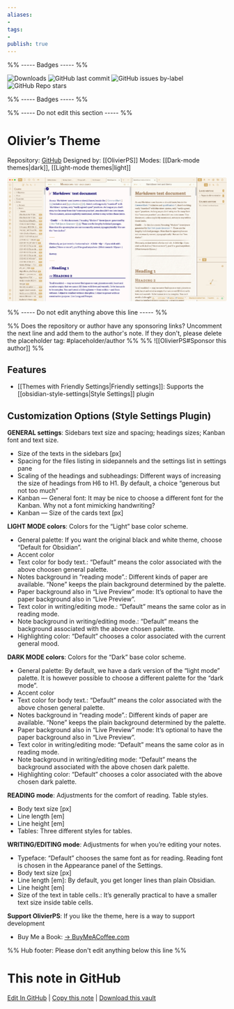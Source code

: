 ```yaml
---
aliases:
- 
tags: 
- 
publish: true
---
```


%% ----- Badges ----- %%

![Downloads](https://img.shields.io/badge/downloads-6478-573E7A?style=for-the-badge&logo=)
![GitHub last commit](https://img.shields.io/github/last-commit/OlivierPS/Olivier-s-Theme?color=573E7A&label=last%20update&logo=github&style=for-the-badge)
![GitHub issues by-label](https://img.shields.io/github/issues/OlivierPS/Olivier-s-Theme/help%20wanted?color=573E7A&logo=github&style=for-the-badge) 
![GitHub Repo stars](https://img.shields.io/github/stars/OlivierPS/Olivier-s-Theme?color=573E7A&logo=github&style=for-the-badge)

%% ----- Badges ----- %%

%% ----- Do not edit this section ----- %%

# Olivier’s Theme

Repository: [GitHub](https://github.com/OlivierPS/Olivier-s-Theme)
Designed by: [[OlivierPS]]
Modes: [[Dark-mode themes|dark]], [[Light-mode themes|light]]



![screenshot](https://github.com/OlivierPS/Olivier-s-Theme/raw/HEAD/main-screenshot.png)

%% ----- Do not edit anything above this line ----- %% 

%% Does the repository or author have any sponsoring links? Uncomment the next line and add them to the author's note. If they don't, please delete the placeholder tag: #placeholder/author %%
%% ![[OlivierPS#Sponsor this author]] %%


## Features

- [[Themes with Friendly Settings|Friendly settings]]: Supports the [[obsidian-style-settings|Style Settings]] plugin

## Customization Options (Style Settings Plugin) 

**GENERAL settings**: Sidebars text size and spacing; headings sizes; Kanban font and text size.
- Size of the texts in the sidebars [px]
- Spacing for the files listing in sidepannels and the settings list in settings pane
- Scaling of the headings and subheadings: Different ways of increasing the size of headings from H6 to H1. By default, a choice “generous but not too much”
- Kanban — General font: It may be nice to choose a different font for the Kanban. Why not a font mimicking handwriting?
- Kanban — Size of the cards text [px]

**LIGHT MODE colors**: Colors for the “Light” base color scheme.
- General palette: If you want the original black and white theme, choose “Default for Obsidian”.
- Accent color
- Text color for body text.: “Default” means the color associated with the above choosen general palette.
- Notes background in “reading mode”.: Different kinds of paper are available. “None” keeps the plain background determined by the palette.
- Paper background also in “Live Preview” mode: It’s optional to have the paper background also in “Live Preview”.
- Text color in writing/editing mode.: “Default” means the same color as in reading mode.
- Note background in writing/editing mode.: “Default” means the background associated with the above chosen palette.
- Highlighting color: “Default” chooses a color associated with the current general mood.

**DARK MODE colors**: Colors for the “Dark” base color scheme.
- General palette: By default, we have a dark version of the “light mode” palette. It is however possible to choose a different palette for the “dark mode”.
- Accent color
- Text color for body text.: “Default” means the color associated with the above chosen general palette.
- Notes background in “reading mode”.: Different kinds of paper are available. “None” keeps the plain background determined by the palette.
- Paper background also in “Live Preview” mode: It’s optional to have the paper background also in “Live Preview”.
- Text color in writing/editing mode: “Default” means the same color as in reading mode.
- Note background in writing/editing mode: “Default” means the background associated with the above chosen dark palette.
- Highlighting color: “Default” chooses a color associated with the above chosen dark palette.

**READING mode**: Adjustments for the comfort of reading. Table styles.
- Body text size [px]
- Line length [em]
- Line height [em]
- Tables: Three different styles for tables.

**WRITING/EDITING mode**: Adjustments for when you’re editing your notes.
- Typeface: “Default” chooses the same font as for reading. Reading font is chosen in the Appearance panel of the Settings.
- Body text size [px]
- Line length [em]: By default, you get longer lines than plain Obsidian.
- Line height [em]
- Size of the text in table cells.: It’s generally practical to have a smaller text size inside table cells.

**Support OlivierPS**: If you like the theme, here is a way to support development
- Buy Me a Book: [→ BuyMeACoffee.com](https://www.buymeacoffee.com/mp2ncr4vh9x)


%% Hub footer: Please don't edit anything below this line %%

# This note in GitHub

<span class="git-footer">[Edit In GitHub](https://github.dev/obsidian-community/obsidian-hub/blob/main/02%20-%20Community%20Expansions/02.05%20All%20Community%20Expansions/Themes/Olivier%E2%80%99s%20Theme.md "git-hub-edit-note") | [Copy this note](https://raw.githubusercontent.com/obsidian-community/obsidian-hub/main/02%20-%20Community%20Expansions/02.05%20All%20Community%20Expansions/Themes/Olivier%E2%80%99s%20Theme.md "git-hub-copy-note") | [Download this vault](https://github.com/obsidian-community/obsidian-hub/archive/refs/heads/main.zip "git-hub-download-vault") </span>
